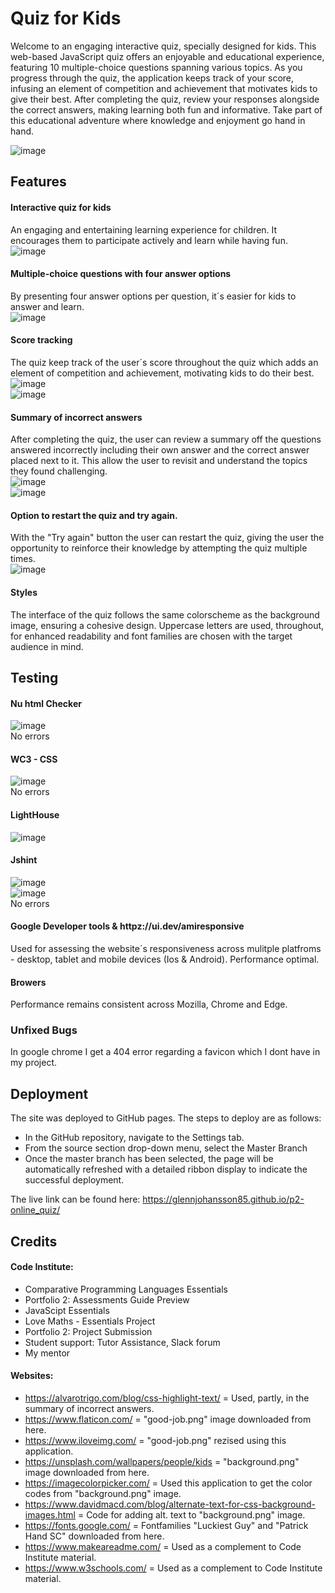 
# Quiz for Kids
Welcome to an engaging interactive quiz, specially designed for kids. This web-based JavaScript quiz offers an enjoyable and educational experience, featuring 10 multiple-choice questions spanning various topics. As you progress through the quiz, the application keeps track of your score, infusing an element of competition and achievement that motivates kids to give their best. After completing the quiz, review your responses alongside the correct answers, making learning both fun and informative. Take part of this educational adventure where knowledge and enjoyment go hand in hand.

![image](https://github.com/GlennJohansson85/p2-online_quiz/assets/139962883/9bec7087-eb1f-4c43-8089-08faf4822831)

## Features

#### Interactive quiz for kids
An engaging and entertaining learning experience for children. It encourages them to participate actively and learn while having fun.<br>
![image](https://github.com/GlennJohansson85/p2-quiz_for_kids/assets/139962883/85eb8548-a343-4662-a1b7-c8554f6272ae)

#### Multiple-choice questions with four answer options
By presenting four answer options per question, it´s easier for kids to answer and learn.<br>
![image](https://github.com/GlennJohansson85/p2-quiz_for_kids/assets/139962883/2ae06b93-6eb4-4e4f-9a7f-291982d2224f)

#### Score tracking
The quiz keep track of the user´s score throughout the quiz which adds an element of competition and achievement, motivating kids to do their best. <br>
![image](https://github.com/GlennJohansson85/p2-quiz_for_kids/assets/139962883/e309be62-5ca0-4b58-8b39-998c947e8f08)<br>
![image](https://github.com/GlennJohansson85/p2-quiz_for_kids/assets/139962883/f021afad-d22d-472f-b6f4-df42c9a6300e)


#### Summary of incorrect answers
After completing the quiz, the user can review a summary off the questions answered incorrectly including their own answer and the correct answer placed next to it. This allow the user to revisit and understand the topics they found challenging.<br>
![image](https://github.com/GlennJohansson85/p2-quiz_for_kids/assets/139962883/10b3767c-379f-4e24-b991-41c9819991c2)<br>
![image](https://github.com/GlennJohansson85/p2-quiz_for_kids/assets/139962883/35dd61fa-d006-48b9-b389-1898cc832d06)<br>

#### Option to restart the quiz and try again.
With the "Try again" button the user can restart the quiz, giving the user the opportunity to reinforce their knowledge by attempting the quiz multiple times.<br>
![image](https://github.com/GlennJohansson85/p2-quiz_for_kids/assets/139962883/2c3b18a1-a8e5-4521-a7f4-fbe494ac092e)<br>

#### Styles
The interface of the quiz follows the same colorscheme as the background image, ensuring a cohesive design. Uppercase letters are used, throughout, for enhanced readability and font families are chosen with the target audience in mind. 

## Testing
#### Nu html Checker <br>
![image](https://github.com/GlennJohansson85/p2-quiz_for_kids/assets/139962883/ccece781-0ab2-4157-858a-3172c88d1439)<br>
No errors 

#### WC3 - CSS <br>
![image](https://github.com/GlennJohansson85/p2-online_quiz/assets/139962883/f1a0f9da-fd09-4d76-ab4d-a26942d855fc)<br>
No errors

#### LightHouse <br>
![image](https://github.com/GlennJohansson85/p2-online_quiz/assets/139962883/a83894c1-8581-4c80-8241-509dbb01969b)<br>

#### Jshint <br>
![image](https://github.com/GlennJohansson85/p2-quiz_for_kids/assets/139962883/4e2eb333-8f30-4a8d-84cf-30346ebc1133)<br>
![image](https://github.com/GlennJohansson85/p2-quiz_for_kids/assets/139962883/061ef4c9-adf8-42dc-886b-2fb70fefc668)<br>
No errors

#### Google Developer tools & httpz://ui.dev/amiresponsive
Used for assessing the website´s responsiveness across mulitple platfroms - desktop, tablet and mobile devices (Ios & Android). Performance optimal.<br>

#### Browers
Performance remains consistent across Mozilla, Chrome and Edge.<br>

### Unfixed Bugs
In google chrome I get a 404 error regarding a favicon which I dont have in my project.<br>

## Deployment
The site was deployed to GitHub pages. The steps to deploy are as follows:
- In the GitHub repository, navigate to the Settings tab.
- From the source section drop-down menu, select the Master Branch
- Once the master branch has been selected, the page will be automatically refreshed with a detailed ribbon display to indicate the successful deployment.

The live link can be found here: https://glennjohansson85.github.io/p2-online_quiz/
## Credits
#### Code Institute:
 - Comparative Programming Languages Essentials
 - Portfolio 2: Assessments Guide Preview
 - JavaScipt Essentials
 - Love Maths - Essentials Project
 - Portfolio 2: Project Submission
 - Student support: Tutor Assistance, Slack forum
 - My mentor
#### Websites:
- https://alvarotrigo.com/blog/css-highlight-text/ = Used, partly, in the summary of incorrect answers.
- https://www.flaticon.com/ = "good-job.png" image downloaded from here.
- https://www.iloveimg.com/ = "good-job.png" rezised using this application.
- https://unsplash.com/wallpapers/people/kids = "background.png" image downloaded from here.
- https://imagecolorpicker.com/ = Used this application to get the color codes from "background.png" image.
- https://www.davidmacd.com/blog/alternate-text-for-css-background-images.html = Code for adding alt. text to "background.png" image.
- https://fonts.google.com/ = Fontfamilies "Luckiest Guy" and "Patrick Hand SC" downloaded from here.
- https://www.makeareadme.com/ = Used as a complement to Code Institute material.
- https://www.w3schools.com/ = Used as a complement to Code Institute material.







